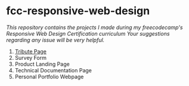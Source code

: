 # fcc-responsive-web-design
*This repository contains the projects I made during my freecodecamp's Responsive Web Design Certification curriculum
Your suggestions regarding any issue will be very helpful.*
1. [Tribute Page](fcc-responsive-web-design/tribute-page/index.html)
2. Survey Form
3. Product Landing Page
4. Technical Documentation Page
5. Personal Portfolio Webpage
